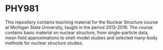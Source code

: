 # PHY981
This repository contains teaching material for the Nuclear Structure course at Michigan State University, taught in the period 2013-2016.  The course contains basic material on nuclear structure, from single-particle data, mean field approximations to shell-model studies and selected many-body methods for nuclear structure studies.
